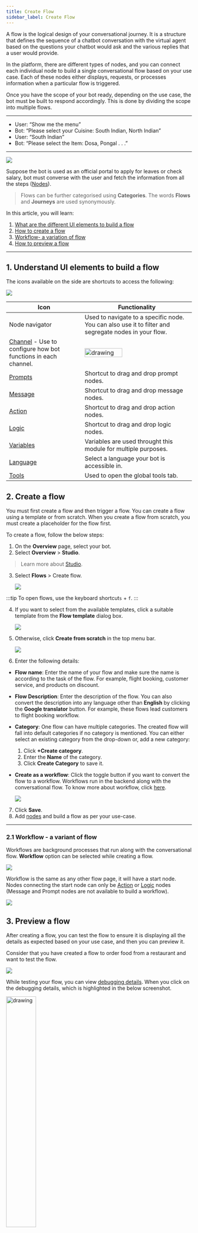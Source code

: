 ```yaml
---
title: Create Flow
sidebar_label: Create Flow
---
```


A flow is the logical design of your conversational journey. It is a structure that defines the sequence of a chatbot conversation with the virtual agent based on the questions your chatbot would ask and the various replies that a user would provide.

In the platform, there are different types of nodes, and you can connect each individual node to build a single  conversational flow based on your use case. Each of these nodes either displays, requests, or processes information when a particular flow is triggered.

Once you have the scope of your bot ready, depending on the use case, the bot must be built to respond accordingly. This is done by dividing the scope into multiple flows.

---
- User: “Show me the menu”
- Bot: “Please select your Cuisine: South Indian, North Indian”
- User: “South Indian”
- Bot: “Please select the Item: Dosa, Pongal . . .”
---

![](https://i.imgur.com/z6dx9sS.jpg)


Suppose the bot is used as an official portal to apply for leaves or check salary, bot must converse with the user and fetch the information from all the steps ([Nodes](https://docs.yellow.ai/docs/platform_concepts/studio/build/nodes/nodes)).
    

> Flows can be further categorised using **Categories**.
The words **Flows** and **Journeys** are used synonymously.

In this article, you will learn:

1. [What are the different UI elements to build a flow](#elements)
1. [How to create a flow](#createflow)
2. [Workflow- a variation of flow](#workflow)
3. [How to preview a flow](#preview)
  

----

## <a name="home"></a> 1. Understand UI elements to build a flow 


The icons available on the side are shortcuts to access the following: 

![](https://i.imgur.com/cXboxyj.jpg)



| Icon                                                                                                                                         | Functionality                                                                                        |
| -------------------------------------------------------------------------------------------------------------------------------------------- | ---------------------------------------------------------------------------------------------------- |
| Node navigator                                                                                                                               | Used to navigate to a specific node. You can also use it to filter and segregate nodes in your flow. |
| [Channel](https://docs.yellow.ai/docs/platform_concepts/channelConfiguration/overview) - Use to configure how bot functions in each channel. | <img src="https://i.imgur.com/Jzrwr57.png)" alt="drawing" width="60%"/>                                                              |
| [Prompts](https://docs.yellow.ai/docs/platform_concepts/studio/build/nodes/prompt-nodes)                                                     | Shortcut to drag and drop prompt nodes.                                                              |
| [Message](https://docs.yellow.ai/docs/platform_concepts/studio/build/nodes/message-nodes)                                                    | Shortcut to drag and drop message nodes.                                                             |
| [Action](https://docs.yellow.ai/docs/platform_concepts/studio/build/nodes/action-nodes)                                                      | Shortcut to drag and drop action nodes.                                                              |
| [Logic](https://docs.yellow.ai/docs/platform_concepts/studio/build/nodes/logic-nodes)                                                        | Shortcut to drag and drop logic nodes.                                                               |
| [Variables](https://docs.yellow.ai/docs/platform_concepts/studio/build/bot-variables)                                                        | Variables are used throught this module for multiple purposes.                                       |
| [Language](https://docs.yellow.ai/docs/platform_concepts/studio/languages-supported#2-add-languages)                                         | Select a language your bot is accessible in.                                                         |
| [Tools](https://docs.yellow.ai/docs/platform_concepts/studio/tools) |   Used to open the global tools tab.                                                                                                   |


## 2. Create a flow

You must first create a flow and then trigger a flow. You can create a flow using a template or from scratch. When you create a flow from scratch, you must create a placeholder for the flow first.

To create a flow, follow the below steps:

1. On the **Overview** page, select your bot. 
2. Select **Overview** > **Studio**.

> Learn more about [Studio](https://docs.yellow.ai/docs/platform_concepts/studio/overview#access-studio). 
    
3. Select **Flows** > Create flow.

   ![](https://i.imgur.com/DJe2ap5.jpg)

:::tip
To open flows, use the keyboard shortcut`s` + `f`.
:::

4. If you want to select from the available templates, click a suitable template from the **Flow template** dialog box.

    ![](https://i.imgur.com/azyPYFo.png)


5. Otherwise, click **Create from scratch** in the top menu bar.

   ![](https://i.imgur.com/7YKTYeG.png)


6. Enter the following details:

*  **Flow name**: Enter the name of your flow and make sure the name is according to the task of the flow. For example, flight booking, customer service, and products on discount.

*  **Flow Description**: Enter the description of the flow. You can also convert the description into any language other than **English** by clicking the **Google translator** button. For example, these flows lead customers to flight booking workflow.

*  **Category**: One flow can have multiple categories. The created flow will fall into default categories if no category is mentioned. You can either select an existing category from the drop-down or, add a new category:

    1. Click **+Create category**.
    2. Enter the **Name** of the category.
    3. Click **Create Category** to save it.
*  **Create as a workflow**: Click the toggle button if you want to convert the flow to a workflow. Workflows run in the backend along with the conversational flow. To know more about workflow, click [here](#2-workflow---a-variant-of-flow).

   ![](https://i.imgur.com/r9qKPuo.jpg)


7. Click **Save**.
8. Add [nodes](https://docs.yellow.ai/docs/platform_concepts/studio/build/nodes/nodes) and build a flow as per your use-case. 
--- 

### <a name="workflow"></a> 2.1 Workflow - a variant of flow

Workflows are background processes that run along with the conversational flow. **Workflow** option can be selected while creating a flow.

![](https://i.imgur.com/icmGvq4.png)

Workflow is the same as any other flow page, it will have a start node. Nodes connecting the start node can only be [Action](https://docs.yellow.ai/docs/platform_concepts/studio/build/nodes/action-nodes) or [Logic](https://docs.yellow.ai/docs/platform_concepts/studio/build/nodes/logic-nodes) nodes (Message and Prompt nodes are not available to build a workflow).

![](https://i.imgur.com/vwmAHUY.jpg)


## 3. Preview a flow

After creating a flow, you can test the flow to ensure it is displaying all the details as expected based on your use case, and then you can preview it.

Consider that you have created a flow to order food from a restaurant and want to test the flow. 

![](https://i.imgur.com/lzpOCdz.jpg)

While testing your flow, you can view [debugging details](https://docs.yellow.ai/docs/platform_concepts/studio/test-and-publish-bot/debug-flow). When you click on the debugging details, which is highlighted in the below screenshot.

<img src="https://i.imgur.com/wCIFeNN.png)" alt="drawing" width="40%"/>

You can view the respective node details in the flow.

![](https://i.imgur.com/LuHokrC.png)


You can also select the channels from the drop-down into which you want your flow to integrate, and then you can test your flows. After testing the flow, you can preview your bot. To know more about preview flow, click [here](https://docs.yellow.ai/docs/platform_concepts/studio/test-and-publish-bot/modes#2-publish-bot).
